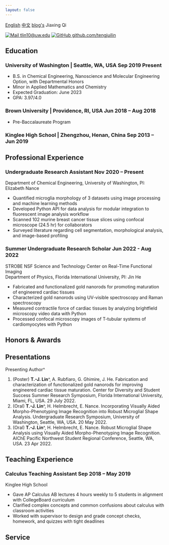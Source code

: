 ```yaml
---
layout: false
---
```

<meta http-equiv="Content-Type" content="text/html;charset=utf-8"/>
<span> <a href="/cv/en" target="_self">English</a> </span> <span> <a href="/cv/" target="_self">中文</a> </span> <span> <a href="/" target="_self">blog's</a> </span>
<span class="name">Jiaxing Qi</span>

<span class="info">

[![Mail](https://simpleicons.org/icons/minutemailer.svg) tlin10@uw.edu](mailto:tlin10@uw.edu)
[![GitHub](https://simpleicons.org/icons/github.svg) github.com/tengjuilin](https://github.com/tengjuilin)

</span>

## Education

### University of Washington | <location> Seattle, WA, USA </location> <time> Sep 2019  Present </time>

- B.S. in Chemical Engineering, Nanoscience and Molecular Engineering Option, with Departmental Honors
- Minor in Applied Mathematics and Chemistry
- Expected Graduation: June 2023
- GPA: 3.97/4.0

### Brown University | <location> Providence, RI, USA </location> <time> Jun 2018 – Aug 2018 </time>

- Pre-Baccalaureate Program

### Kinglee High School | <location> Zhengzhou, Henan, China </location> <time> Sep 2013 – Jun 2019 </time>

## Professional Experience

### Undergraduate Research Assistant <time> Nov 2020 – Present </time>

<location> Department of Chemical Engineering, University of Washington, PI: Elizabeth Nance </location>

- Quantified microglia morphology of 3 datasets using image processing and machine learning methods
- Developed Python API for data analysis for modular integration to fluorescent image analysis workflow
- Scanned 102 murine breast cancer tissue slices using confocal microscope (24.5 hr) for collaborators
- Surveyed literature regarding cell segmentation, morphological analysis, and image-based profiling

### Summer Undergraduate Research Scholar <time> Jun 2022 - Aug 2022 </time>

<location> STROBE NSF Science and Technology Center on Real-Time Functional Imaging <br/> Department of Physics, Florida International University, PI: Jin He </location>

- Fabricated and functionalized gold nanorods for promoting maturation of engineered cardiac tissues
- Characterized gold nanorods using UV-visible spectroscopy and Raman spectroscopy
- Measured contractile force of cardiac tissues by analyzing brightfield microscopy video data with Python
- Processed confocal microscopy images of T-tubular systems of cardiomyocytes with Python

## Honors & Awards
<!-- May 2021, Jul 2022 -->
<!-- ### Dan Evans Term Scholarships | <location> Department of Chemical Engineering, University of Washington </location> <time> 2021 & 2022 </time> -->
<!-- ## Publications -->

## Presentations

Presenting Author^

1. (Poster) **T.-J. Lin**^, A. Rubfiaro, G. Ghimire, J. He. Fabrication and characterization of functionalized gold nanorods for improving engineered cardiac tissue maturation. <location> Center for Diversity and Student Success Summer Research Symposium, Florida International University, Miami, FL, USA. </location> 29 July 2022.
1. (Oral) **T.-J. Lin**^, H. Helmbrecht, E. Nance. Incorporating Visually Aided Morpho-Phenotyping Image Recognition into Robust Microglial Shape Analysis. <location> Undergraduate Research Symposium, University of Washington, Seattle, WA, USA. </location> 20 May 2022.
1. (Oral) **T.-J. Lin**^, H. Helmbrecht, E. Nance. Robust Microglial Shape Analysis using Visually Aided Morpho-Phenotyping Image Recognition. <location> AIChE Pacific Northwest Student Regional Conference, Seattle, WA, USA. </location> 23 Apr 2022.

<!-- ### Oral Presentations-->

<!-- Add at top in reverse chronological order. -->

<!-- ### Poster Presentations -->

<!-- Add at top in reverse chronological order. -->

## Teaching Experience

### Calculus Teaching Assistant <time> Sep 2018 – May 2019 </time>

<location> Kinglee High School </location>

- Gave AP Calculus AB lectures 4 hours weekly to 5 students in alignment with CollegeBoard curriculum
- Clarified complex concepts and common confusions about calculus with classroom activities
- Worked with supervisor to design and grade concept checks, homework, and quizzes with tight deadlines

## Service

<!-- ### Webmaster <time> Apr 2022 – Present </time>

<location> American Institute of Chemical Engineers (AIChE), University of Washington </location>

- Managed and designed official website; monitored and updated social media accounts and email list
- Coordinated with internal and external media efforts to ensure up-to-date online presence
- Facilitated coordination of ChemE BBQ event and graduation ceremony
 -->

<link rel="stylesheet" type="text/css" href="resume.css">
<script src="resume.js"></script>

<!-- Detail checks: 1. No period for each bullet; 2. Past tense for previous work; 3. Present tense for current work; 4. Spell check passed; 5. Grammarly check passed; 6. Sync with Linkedin; 7. Check paper format -->